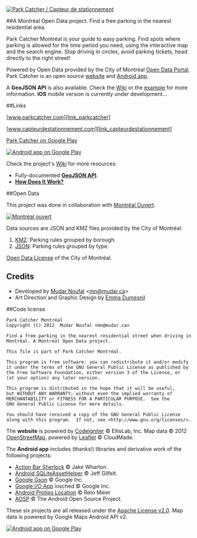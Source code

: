 [![Park Catcher / Capteur de stationnement][img_github]][link_parkcatcher]

##A Montréal Open Data project. Find a free parking in the nearest residential area.

Park Catcher Montréal is your guide to easy parking. Find spots where parking is allowed for the time period you need, using the interactive map and the search engine. Stop driving in circles, avoid parking tickets, head directly to the right street! 

Powered by Open Data provided by the City of Montréal [Open Data Portal][link_portal], Park Catcher is an open source [website][link_parkcatcher] and [Android app][link_parkcatcher_playstore].

A **GeoJSON API** is also available. Check the [Wiki][link_wiki_api] or the [example][link_api_example] for more information. **iOS** mobile version is currently under development…


##Links

[www.parkcatcher.com][link_parkcatcher]

[www.capteurdestationnement.com][link_capteurdestationnement]

[Park Catcher on Google Play][link_parkcatcher_playstore]

[![Android app on Google Play][img_playstore_badge]][link_parkcatcher_playstore]

Check the project's [Wiki][link_wiki] for more resources:  

* Fully-documented [**GeoJSON API**][link_wiki_api].
* [**How Does It Work?**][link_wiki_how_does_it_work]

##Open Data

This project was done in collaboration with [Montréal Ouvert][link_mtl_ouvert].

[![Montréal ouvert][img_mtl_ouvert]][link_mtl_ouvert]

Data sources are JSON and KMZ files provided by the City of Montréal:

1. [KMZ][link_portal_1]: Parking rules grouped by borough.
2. [JSON][link_portal_2]: Parking rules grouped by type.

[Open Data License][link_portal_license] of the City of Montréal.

## Credits

* Developed by [Mudar Noufal][link_mudar_ca]  &lt;<mn@mudar.ca>&gt;
* Art Direction and Graphic Design by [Emma Dumesnil][link_emma_cargo]

##Code license

    Park Catcher Montréal
    Copyright (C) 2012  Mudar Noufal <mn@mudar.ca>

    Find a free parking in the nearest residential street when driving in
    Montréal. A Montréal Open Data project.

    This file is part of Park Catcher Montréal.

    This program is free software: you can redistribute it and/or modify
    it under the terms of the GNU General Public License as published by
    the Free Software Foundation, either version 3 of the License, or
    (at your option) any later version.

    This program is distributed in the hope that it will be useful,
    but WITHOUT ANY WARRANTY; without even the implied warranty of
    MERCHANTABILITY or FITNESS FOR A PARTICULAR PURPOSE.  See the
    GNU General Public License for more details.

    You should have received a copy of the GNU General Public License
    along with this program.  If not, see <http://www.gnu.org/licenses/>.


The **website** is powered by [CodeIgniter][link_lib_codeigniter] &copy; EllisLab, Inc. Map data &copy; 2012 [OpenStreetMap][link_lib_openstreetmap], powered by [Leaflet][link_lib_leaflet] &copy; CloudMade.

The **Android app** includes (thanks!) libraries and derivative work of the following projects:

* [Action Bar Sherlock][link_lib_actionbarsherlock] &copy; Jake Wharton.
* [Android SQLiteAssetHelper][link_lib_assethelper] &copy; Jeff Gilfelt.
* [Google Gson][link_lib_gson] &copy; Google Inc.
* [Google I/O App][link_lib_iosched] iosched &copy; Google Inc.
* [Android Protips Location][link_lib_radioactiveyak] &copy; Reto Meier
* [AOSP][link_lib_aosp] &copy; The Android Open Source Project.

These six projects are all released under the [Apache License v2.0][link_apache]. Map data is powered by Google Maps Android API v2.

[![Android app on Google Play][img_devices]][link_parkcatcher_playstore]

[link_capteurdestationnement]: http://www.capteurdestationnement.com/
[link_parkcatcher]: http://www.parkcatcher.com/
[link_parkcatcher_playstore]: http://play.google.com/store/apps/details?id=ca.mudar.parkcatcher
[link_mtl_ouvert]: http://montrealouvert.net/?page_id=113&lang=en
[link_mudar_ca]: http://www.mudar.ca/
[link_emma_cargo]: http://cargocollective.com/emmadumesnil/
[link_wiki]: https://github.com/mudar/ParkCatcher/wiki/
[link_wiki_api]: https://github.com/mudar/ParkCatcher/wiki/API
[link_wiki_how_does_it_work]: https://github.com/mudar/ParkCatcher/wiki/How-Does-It-Work%3F
[link_api_example]: http://www.parkcatcher.com/api/?day=5&hour=10.5&duration=2&destination=h3c2n5&radius=500&latNW=45.500564421707544&lonNW=-73.56202840805054&latSE=45.49463845610178&lonSE=-73.54838132858276
[link_gpl]: http://www.gnu.org/licenses/gpl.html
[link_portal]: http://donnees.ville.montreal.qc.ca/
[link_portal_1]: http://donnees.ville.montreal.qc.ca/fiche/stationnement-rue/
[link_portal_2]: http://depot.ville.montreal.qc.ca/stationnement-rue/zz-json/data.zip
[link_portal_license]: http://donnees.ville.montreal.qc.ca/licence-texte-complet
[link_apache]: http://www.apache.org/licenses/LICENSE-2.0
[img_mtl_ouvert]: http://www.parkcatcher.com/img/logo_montreal_ouvert_github.png
[img_github]: http://www.parkcatcher.com/img/park-catcher-github.png
[img_devices]: http://www.parkcatcher.com/img/phone_tablet_github.png
[img_playstore_badge]: http://developer.android.com/images/brand/en_app_rgb_wo_60.png
[link_lib_codeigniter]: http://ellislab.com/codeigniter
[link_lib_leaflet]: http://leafletjs.com/
[link_lib_openstreetmap]: http://www.openstreetmap.org/
[link_lib_actionbarsherlock]: https://github.com/JakeWharton/ActionBarSherlock
[link_lib_assethelper]: https://github.com/jgilfelt/android-sqlite-asset-helper
[link_lib_gson]: http://code.google.com/p/google-gson/
[link_lib_iosched]: http://code.google.com/p/iosched/
[link_lib_radioactiveyak]: http://code.google.com/p/android-protips-location/
[link_lib_aosp]: http://source.android.com/
[link_apache]: http://www.apache.org/licenses/LICENSE-2.0

